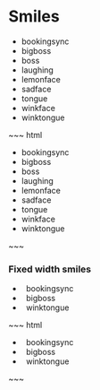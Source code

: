 # Smiles

<div class="example">
  <div class="bs-example bs-sheet bs-example-icons">
    <ul class="list-unstyled">
      <li><i class="bs-icon-bookingsync"></i> bookingsync</li>
      <li><i class="bs-icon-bigboss"></i> bigboss</li>
      <li><i class="bs-icon-boss"></i> boss</li>
      <li><i class="bs-icon-laughing"></i> laughing</li>
      <li><i class="bs-icon-lemonface"></i> lemonface</li>
      <li><i class="bs-icon-sadface"></i> sadface</li>
      <li><i class="bs-icon-tongue"></i> tongue</li>
      <li><i class="bs-icon-winkface"></i> winkface</li>
      <li><i class="bs-icon-winktongue"></i> winktongue</li>
    </ul>
  </div>
</div>
~~~ html
<ul class="list-unstyled">
  <li><i class="bs-icon-bookingsync"></i> bookingsync</li>
  <li><i class="bs-icon-bigboss"></i> bigboss</li>
  <li><i class="bs-icon-boss"></i> boss</li>
  <li><i class="bs-icon-laughing"></i> laughing</li>
  <li><i class="bs-icon-lemonface"></i> lemonface</li>
  <li><i class="bs-icon-sadface"></i> sadface</li>
  <li><i class="bs-icon-tongue"></i> tongue</li>
  <li><i class="bs-icon-winkface"></i> winkface</li>
  <li><i class="bs-icon-winktongue"></i> winktongue</li>
</ul>
~~~

<div class="example">
  <div class="sheet-header">
    <h3 id="smiles-fixed-width-example">Fixed width smiles</h3>
  </div>
  <div class="bs-example bs-sheet" data-example-id="smiles-fixed-width-example">
    <ul class="list-unstyled">
      <li><i class="bs-icon-bookingsync bs-icon-fw"></i> &nbsp; bookingsync</li>
      <li><i class="bs-icon-bigboss bs-icon-fw"></i> &nbsp; bigboss</li>
      <li><i class="bs-icon-winktongue bs-icon-fw"></i> &nbsp; winktongue</li>
    </ul>
  </div>
</div>
~~~ html
<ul class="list-unstyled">
  <li><i class="bs-icon-bookingsync bs-icon-fw"></i> &nbsp; bookingsync</li>
  <li><i class="bs-icon-bigboss bs-icon-fw"></i> &nbsp; bigboss</li>
  <li><i class="bs-icon-winktongue bs-icon-fw"></i> &nbsp; winktongue</li>
</ul>
~~~
